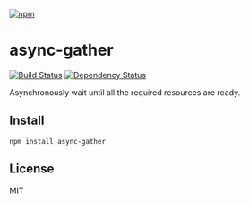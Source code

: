 [![npm](https://nodei.co/npm/async-gather.png)](https://nodei.co/npm/async-gather/)

# async-gather

[![Build Status][travis-badge]][travis] [![Dependency Status][david-badge]][david]

Asynchronously wait until all the required resources are ready.

[travis]: https://travis-ci.org/eush77/async-gather
[travis-badge]: https://travis-ci.org/eush77/async-gather.svg
[david]: https://david-dm.org/eush77/async-gather
[david-badge]: https://david-dm.org/eush77/async-gather.png

## Install

```shell
npm install async-gather
```

## License

MIT
